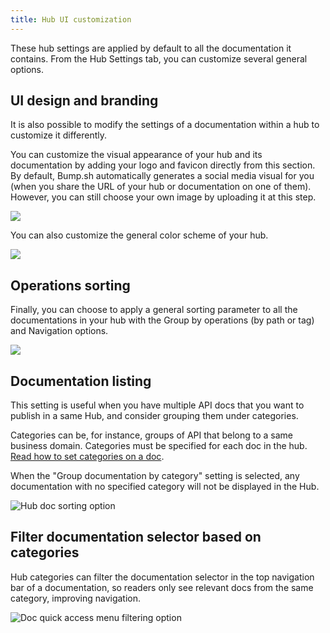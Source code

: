 ```yaml
---
title: Hub UI customization
---
```


These hub settings are applied by default to all the documentation it contains. From the Hub Settings tab, you can customize several general options.

## UI design and branding

It is also possible to modify the settings of a documentation within a hub to customize it differently.
  
You can customize the visual appearance of your hub and its documentation by adding your logo and favicon directly from this section. By default, Bump.sh automatically generates a social media visual for you (when you share the URL of your hub or documentation on one of them). However, you can still choose your own image by uploading it at this step.

![](/images/help/hubs-customization.png)

You can also customize the general color scheme of your hub.

![](/images/help/color-scheme.png)

## Operations sorting

Finally, you can choose to apply a general sorting parameter to all the documentations in your hub with the Group by operations (by path or tag) and Navigation options.

![](/images/help/operations.png)

## Documentation listing

This setting is useful when you have multiple API docs that you want to publish in a same Hub, and consider grouping them under categories.

Categories can be, for instance, groups of API that belong to a same business domain. Categories must be specified for each doc in the hub. [Read how to set categories on a doc](/help/publish-documentation/create-and-manage-documentation/#categorize-docs-in-a-hub).

When the "Group documentation by category" setting is selected, any documentation with no specified category will not be displayed in the Hub. 

![Hub doc sorting option](/images/help/hub-doc-categories.png)

## Filter documentation selector based on categories

Hub categories can filter the documentation selector in the top navigation bar of a documentation, so readers only see relevant docs from the same category, improving navigation.

![Doc quick access menu filtering option](/images/help/hub-doc-quick-access-menu.png)